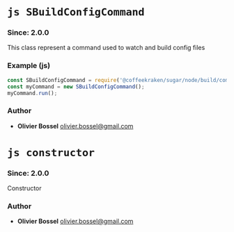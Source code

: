 

<!-- @namespace    sugar.node.build.config -->
<!-- @name    SBuildConfigCommand -->

# ```js SBuildConfigCommand ```
### Since: 2.0.0

This class represent a command used to watch and build config files


### Example (js)

```js
const SBuildConfigCommand = require('@coffeekraken/sugar/node/build/commands/SBuildConfigCommand');
const myCommand = new SBuildConfigCommand();
myCommand.run();
```


### Author
- **Olivier Bossel** <a href="mailto:olivier.bossel@gmail.com">olivier.bossel@gmail.com</a> 




<!-- @name    constructor -->

# ```js constructor ```
### Since: 2.0.0

Constructor




### Author
- **Olivier Bossel** <a href="mailto:olivier.bossel@gmail.com">olivier.bossel@gmail.com</a> 

